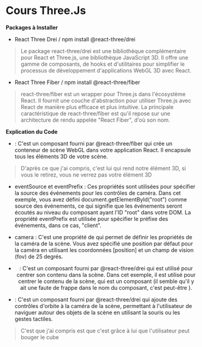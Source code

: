 # Cours Three.Js

**Packages à Installer**
- React Three Drei / npm install @react-three/drei
 > Le package react-three/drei est une bibliothèque complémentaire pour React et Three.js, une bibliothèque JavaScript 3D. Il offre une gamme de composants, de hooks et d'utilitaires pour simplifier le processus de développement d'applications WebGL 3D avec React.

- React Three Fiber / npm install @react-three/fiber
> react-three/fiber est un wrapper pour Three.js dans l'écosystème React. Il fournit une couche d'abstraction pour utiliser Three.js avec React de manière plus efficace et plus intuitive. La principale caractéristique de react-three/fiber est qu'il repose sur une architecture de rendu appelée "React Fiber", d'où son nom.

**Explication du Code**

- <Canvas> : C'est un composant fourni par @react-three/fiber qui crée un conteneur de scène WebGL dans votre application React. Il encapsule tous les éléments 3D de votre scène.

> D'après ce que j'ai compris, c'est lui qui rend notre élément 3D, si vous le retirez, vous ne verrez pas votre élément 3D


- eventSource et eventPrefix : Ces propriétés sont utilisées pour spécifier la source des événements pour les contrôles de caméra. Dans cet exemple, vous avez défini document.getElementById("root") comme source des événements, ce qui signifie que les événements seront écoutés au niveau du composant ayant l'ID "root" dans votre DOM. La propriété eventPrefix est utilisée pour spécifier le préfixe des événements, dans ce cas, "client".

- camera : C'est une propriété de <Canvas> qui permet de définir les propriétés de la caméra de la scène. Vous avez spécifié une position par défaut pour la caméra en utilisant les coordonnées [position] et un champ de vision (fov) de 25 degrés.

- <Center> : C'est un composant fourni par @react-three/drei qui est utilisé pour centrer son contenu dans la scène. Dans cet exemple, il est utilisé pour centrer le contenu de la scène, qui est un composant <Shrit /> (il semble qu'il y ait une faute de frappe dans le nom du composant, c'est peut-être <Shirt />).

- <OrbitControls> : C'est un composant fourni par @react-three/drei qui ajoute des contrôles d'orbite à la caméra de la scène, permettant à l'utilisateur de naviguer autour des objets de la scène en utilisant la souris ou les gestes tactiles.

> C'est que j'ai compris est que c'est grâce à lui que l'utilisateur peut bouger le cube

